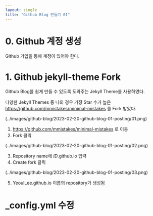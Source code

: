 ```yaml
---
layout: single
title: "Github Blog 만들기 01"
---
```


# 0. Github 계정 생성

Github 가입을 통해 계정이 있어야 한다.

# 1. Github jekyll-theme Fork

Github Blog를 쉽게 만들 수 있도록 도와주는 Jekyll Theme를 사용하였다.

다양한 Jekyll Themes 중 나의 경우 가장 Star 수가 높은
https://github.com/mmistakes/minimal-mistakes
를 Fork 받았다.


(../images/github-blog/2023-02-20-github-blog-01-posting/01.png)

1. https://github.com/mmistakes/minimal-mistakes 로 이동
2. Fork 클릭

(../images/github-blog/2023-02-20-github-blog-01-posting/02.png)

3. Repository name에 *ID*.github.io 입력
4. Create fork 클릭

(../images/github-blog/2023-02-20-github-blog-01-posting/03.png)

5. YeoulLee.github.io 이름의 repository가 생성됨
 

# _config.yml 수정

